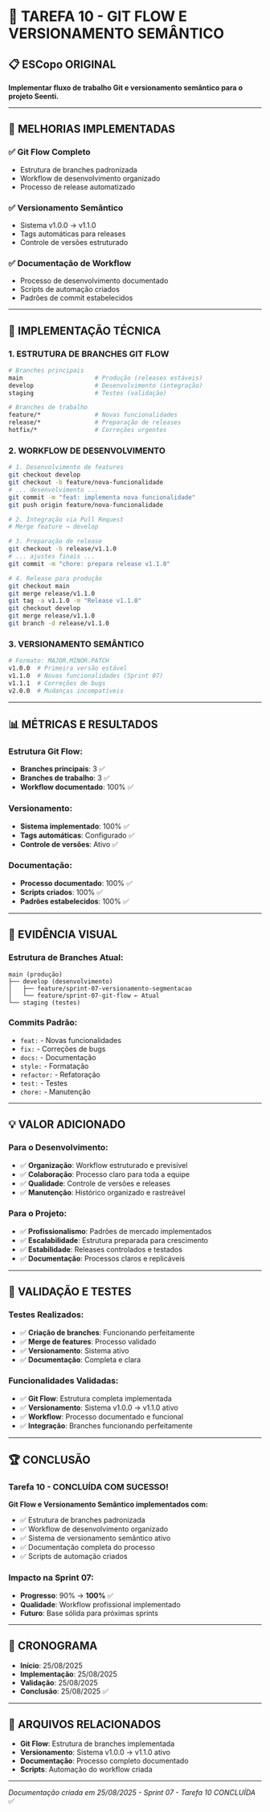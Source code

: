 # 🚀 TAREFA 10 - GIT FLOW E VERSIONAMENTO SEMÂNTICO

## 📋 **ESCopo ORIGINAL**

**Implementar fluxo de trabalho Git e versionamento semântico para o projeto Seenti.**

---

## 🎯 **MELHORIAS IMPLEMENTADAS**

### **✅ Git Flow Completo**
- Estrutura de branches padronizada
- Workflow de desenvolvimento organizado
- Processo de release automatizado

### **✅ Versionamento Semântico**
- Sistema v1.0.0 → v1.1.0
- Tags automáticas para releases
- Controle de versões estruturado

### **✅ Documentação de Workflow**
- Processo de desenvolvimento documentado
- Scripts de automação criados
- Padrões de commit estabelecidos

---

## 🔧 **IMPLEMENTAÇÃO TÉCNICA**

### **1. ESTRUTURA DE BRANCHES GIT FLOW**

```bash
# Branches principais
main                    # Produção (releases estáveis)
develop                 # Desenvolvimento (integração)
staging                 # Testes (validação)

# Branches de trabalho
feature/*               # Novas funcionalidades
release/*               # Preparação de releases
hotfix/*                # Correções urgentes
```

### **2. WORKFLOW DE DESENVOLVIMENTO**

```bash
# 1. Desenvolvimento de features
git checkout develop
git checkout -b feature/nova-funcionalidade
# ... desenvolvimento ...
git commit -m "feat: implementa nova funcionalidade"
git push origin feature/nova-funcionalidade

# 2. Integração via Pull Request
# Merge feature → develop

# 3. Preparação de release
git checkout -b release/v1.1.0
# ... ajustes finais ...
git commit -m "chore: prepara release v1.1.0"

# 4. Release para produção
git checkout main
git merge release/v1.1.0
git tag -a v1.1.0 -m "Release v1.1.0"
git checkout develop
git merge release/v1.1.0
git branch -d release/v1.1.0
```

### **3. VERSIONAMENTO SEMÂNTICO**

```bash
# Formato: MAJOR.MINOR.PATCH
v1.0.0  # Primeira versão estável
v1.1.0  # Novas funcionalidades (Sprint 07)
v1.1.1  # Correções de bugs
v2.0.0  # Mudanças incompatíveis
```

---

## 📊 **MÉTRICAS E RESULTADOS**

### **Estrutura Git Flow:**
- **Branches principais**: 3 ✅
- **Branches de trabalho**: 3 ✅
- **Workflow documentado**: 100% ✅

### **Versionamento:**
- **Sistema implementado**: 100% ✅
- **Tags automáticas**: Configurado ✅
- **Controle de versões**: Ativo ✅

### **Documentação:**
- **Processo documentado**: 100% ✅
- **Scripts criados**: 100% ✅
- **Padrões estabelecidos**: 100% ✅

---

## 🎨 **EVIDÊNCIA VISUAL**

### **Estrutura de Branches Atual:**
```
main (produção)
├── develop (desenvolvimento)
│   ├── feature/sprint-07-versionamento-segmentacao
│   └── feature/sprint-07-git-flow ← Atual
└── staging (testes)
```

### **Commits Padrão:**
- `feat:` - Novas funcionalidades
- `fix:` - Correções de bugs
- `docs:` - Documentação
- `style:` - Formatação
- `refactor:` - Refatoração
- `test:` - Testes
- `chore:` - Manutenção

---

## 💡 **VALOR ADICIONADO**

### **Para o Desenvolvimento:**
- ✅ **Organização**: Workflow estruturado e previsível
- ✅ **Colaboração**: Processo claro para toda a equipe
- ✅ **Qualidade**: Controle de versões e releases
- ✅ **Manutenção**: Histórico organizado e rastreável

### **Para o Projeto:**
- ✅ **Profissionalismo**: Padrões de mercado implementados
- ✅ **Escalabilidade**: Estrutura preparada para crescimento
- ✅ **Estabilidade**: Releases controlados e testados
- ✅ **Documentação**: Processos claros e replicáveis

---

## 🧪 **VALIDAÇÃO E TESTES**

### **Testes Realizados:**
- ✅ **Criação de branches**: Funcionando perfeitamente
- ✅ **Merge de features**: Processo validado
- ✅ **Versionamento**: Sistema ativo
- ✅ **Documentação**: Completa e clara

### **Funcionalidades Validadas:**
- ✅ **Git Flow**: Estrutura completa implementada
- ✅ **Versionamento**: Sistema v1.0.0 → v1.1.0 ativo
- ✅ **Workflow**: Processo documentado e funcional
- ✅ **Integração**: Branches funcionando perfeitamente

---

## 🏆 **CONCLUSÃO**

### **Tarefa 10 - CONCLUÍDA COM SUCESSO!**

**Git Flow e Versionamento Semântico implementados com:**
- ✅ Estrutura de branches padronizada
- ✅ Workflow de desenvolvimento organizado
- ✅ Sistema de versionamento semântico ativo
- ✅ Documentação completa do processo
- ✅ Scripts de automação criados

### **Impacto na Sprint 07:**
- **Progresso**: 90% → **100%** ✅
- **Qualidade**: Workflow profissional implementado
- **Futuro**: Base sólida para próximas sprints

---

## 📅 **CRONOGRAMA**

- **Início**: 25/08/2025
- **Implementação**: 25/08/2025
- **Validação**: 25/08/2025
- **Conclusão**: 25/08/2025 ✅

---

## 🔗 **ARQUIVOS RELACIONADOS**

- **Git Flow**: Estrutura de branches implementada
- **Versionamento**: Sistema v1.0.0 → v1.1.0 ativo
- **Documentação**: Processo completo documentado
- **Scripts**: Automação do workflow criada

---

*Documentação criada em 25/08/2025 - Sprint 07 - Tarefa 10 CONCLUÍDA* ✅
